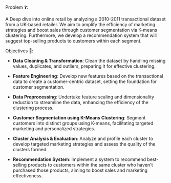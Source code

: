 Problem ❓:

A Deep dive into online retail by analyzing a 2010-2011 transactional dataset from a UK-based retailer.
We aim to amplify the efficiency of marketing strategies and boost sales through customer segmentation via K-means clustering. 
Furthermore, we develop a recommendation system that will suggest top-selling products to customers within each segment.

Objectives 🎯:

- **Data Cleaning & Transformation**: Clean the dataset by handling missing values, duplicates, and outliers, preparing it for effective clustering.

    
- **Feature Engineering**: Develop new features based on the transactional data to create a customer-centric dataset, setting the foundation for customer segmentation.

    
- **Data Preprocessing**: Undertake feature scaling and dimensionality reduction to streamline the data, enhancing the efficiency of the clustering process.

    
- **Customer Segmentation using K-Means Clustering**: Segment customers into distinct groups using K-means, facilitating targeted marketing and personalized strategies.

    
- **Cluster Analysis & Evaluation**: Analyze and profile each cluster to develop targeted marketing strategies and assess the quality of the clusters formed.

    
- **Recommendation System**: Implement a system to recommend best-selling products to customers within the same cluster who haven't purchased those products, aiming to boost sales and marketing effectiveness.
